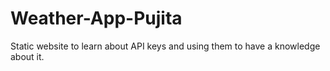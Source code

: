 # Weather-App-Pujita
Static website to learn about API keys and using them to have a knowledge about it.
